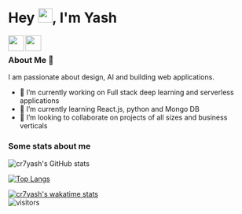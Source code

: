 <!-- ### Hi there 👋 -->

<!--
**cr7yash/cr7yash** is a ✨ _special_ ✨ repository because its `README.md` (this file) appears on your GitHub profile.

Here are some ideas to get you started:

- 🔭 I’m currently working on ...
- 🌱 I’m currently learning ...
- 👯 I’m looking to collaborate on ...
- 🤔 I’m looking for help with ...
- 💬 Ask me about ...
- 📫 How to reach me: ...
- 😄 Pronouns: ...
- ⚡ Fun fact: ...
-->

# Hey <img src="https://github.com/TheDudeThatCode/TheDudeThatCode/blob/master/Assets/Hi.gif" width="29px">, I'm Yash

<a href="mailto:yashaqua@gmail.com">
  <img align="left" width="32px" src="https://cdn.jsdelivr.net/npm/simple-icons@4.10.0/icons/gmail.svg" />
</a>

<a href="https://www.linkedin.com/in/yash-srivastava-aba296104/">
  <img align="left" width="32px" src="https://cdn.jsdelivr.net/npm/simple-icons@4.10.0/icons/linkedin.svg" />
</a>

<br />

### About Me 🚀
I am passionate about design, AI and building web applications.
- 🔭 I’m currently working on Full stack deep learning and serverless applications
- 🌱 I’m currently learning React.js, python and Mongo DB
- 👯 I’m looking to collaborate on projects of all sizes and business verticals

### Some stats about me
![cr7yash's GitHub stats](https://github-readme-stats.vercel.app/api?username=cr7yash&show_icons=true&theme=synthwave)

[![Top Langs](https://github-readme-stats.vercel.app/api/top-langs/?username=cr7yash)](https://github.com/anuraghazra/github-readme-stats)


[![cr7yash's wakatime stats](https://github-readme-stats.vercel.app/api/wakatime?username=cr7yash)](https://github.com/anuraghazra/github-readme-stats)
<br />
![visitors](https://visitor-badge.laobi.icu/badge?page_id=cr7yash.cr7yash&style=plastic)
